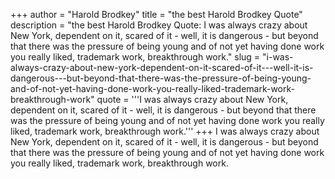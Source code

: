 +++
author = "Harold Brodkey"
title = "the best Harold Brodkey Quote"
description = "the best Harold Brodkey Quote: I was always crazy about New York, dependent on it, scared of it - well, it is dangerous - but beyond that there was the pressure of being young and of not yet having done work you really liked, trademark work, breakthrough work."
slug = "i-was-always-crazy-about-new-york-dependent-on-it-scared-of-it---well-it-is-dangerous---but-beyond-that-there-was-the-pressure-of-being-young-and-of-not-yet-having-done-work-you-really-liked-trademark-work-breakthrough-work"
quote = '''I was always crazy about New York, dependent on it, scared of it - well, it is dangerous - but beyond that there was the pressure of being young and of not yet having done work you really liked, trademark work, breakthrough work.'''
+++
I was always crazy about New York, dependent on it, scared of it - well, it is dangerous - but beyond that there was the pressure of being young and of not yet having done work you really liked, trademark work, breakthrough work.
